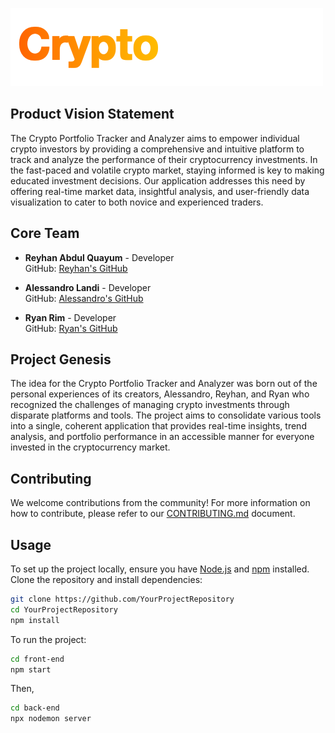 ![alt text](logocrypto-1.png)
## Product Vision Statement
The Crypto Portfolio Tracker and Analyzer aims to empower individual crypto investors by providing a comprehensive and intuitive platform to track and analyze the performance of their cryptocurrency investments. In the fast-paced and volatile crypto market, staying informed is key to making educated investment decisions. Our application addresses this need by offering real-time market data, insightful analysis, and user-friendly data visualization to cater to both novice and experienced traders.

## Core Team
- **Reyhan Abdul Quayum** - Developer  
  GitHub: [Reyhan's GitHub](https://github.com/ReyhanQ)  

- **Alessandro Landi** - Developer  
  GitHub: [Alessandro's GitHub](https://github.com/alessandrolandi)  

- **Ryan Rim** - Developer  
  GitHub: [Ryan's GitHub](https://github.com/rryan1010)  


## Project Genesis
The idea for the Crypto Portfolio Tracker and Analyzer was born out of the personal experiences of its creators, Alessandro, Reyhan, and Ryan who recognized the challenges of managing crypto investments through disparate platforms and tools. The project aims to consolidate various tools into a single, coherent application that provides real-time insights, trend analysis, and portfolio performance in an accessible manner for everyone invested in the cryptocurrency market.

## Contributing
We welcome contributions from the community! For more information on how to contribute, please refer to our [CONTRIBUTING.md](./CONTRIBUTING.md) document.

## Usage

To set up the project locally, ensure you have [Node.js](https://nodejs.org/) and [npm](https://www.npmjs.com/) installed. Clone the repository and install dependencies:

```bash
git clone https://github.com/YourProjectRepository
cd YourProjectRepository
npm install
```

To run the project:
```bash
cd front-end
npm start
```
Then,
```bash
cd back-end
npx nodemon server
```

